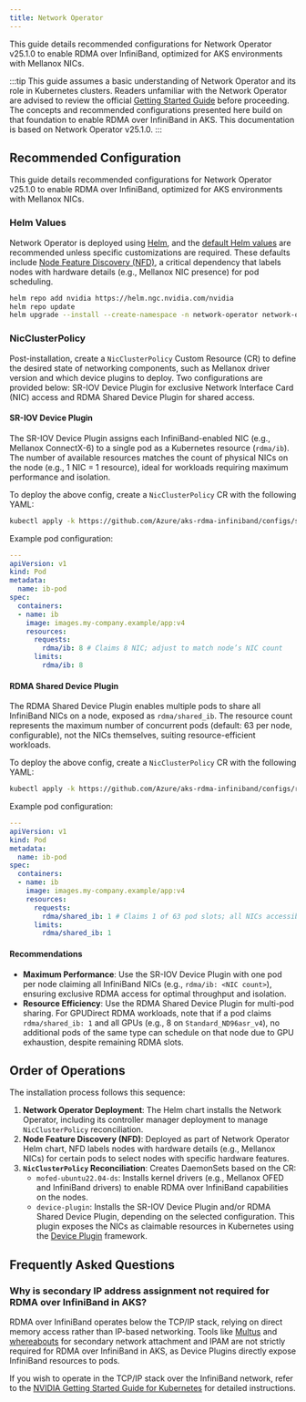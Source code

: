 ```yaml
---
title: Network Operator
---
```


This guide details recommended configurations for Network Operator v25.1.0 to enable RDMA over InfiniBand, optimized for AKS environments with Mellanox NICs.

:::tip
This guide assumes a basic understanding of Network Operator and its role in Kubernetes clusters. Readers unfamiliar with the Network Operator are advised to review the official [Getting Started Guide](https://docs.nvidia.com/networking/display/kubernetes2501/getting-started-kubernetes.html) before proceeding. The concepts and recommended configurations presented here build on that foundation to enable RDMA over InfiniBand in AKS. This documentation is based on Network Operator v25.1.0.
:::

## Recommended Configuration

This guide details recommended configurations for Network Operator v25.1.0 to enable RDMA over InfiniBand, optimized for AKS environments with Mellanox NICs.


### Helm Values

Network Operator is deployed using [Helm](https://helm.sh/), and the [default Helm values](https://github.com/Mellanox/network-operator/blob/v25.1.0/deployment/network-operator/values.yaml) are recommended unless specific customizations are required. These defaults include [Node Feature Discovery (NFD)](https://kubernetes-sigs.github.io/node-feature-discovery/stable/get-started/index.html), a critical dependency that labels nodes with hardware details (e.g., Mellanox NIC presence) for pod scheduling.

```bash
helm repo add nvidia https://helm.ngc.nvidia.com/nvidia
helm repo update
helm upgrade --install --create-namespace -n network-operator network-operator nvidia/network-operator
```

### NicClusterPolicy

Post-installation, create a `NicClusterPolicy` Custom Resource (CR) to define the desired state of networking components, such as Mellanox driver version and which device plugins to deploy. Two configurations are provided below: SR-IOV Device Plugin for exclusive Network Interface Card (NIC) access and RDMA Shared Device Plugin for shared access.

#### SR-IOV Device Plugin

The SR-IOV Device Plugin assigns each InfiniBand-enabled NIC (e.g., Mellanox ConnectX-6) to a single pod as a Kubernetes resource (`rdma/ib`). The number of available resources matches the count of physical NICs on the node (e.g., 1 NIC = 1 resource), ideal for workloads requiring maximum performance and isolation.

To deploy the above config, create a `NicClusterPolicy` CR with the following YAML:

```bash
kubectl apply -k https://github.com/Azure/aks-rdma-infiniband/configs/sriov-device-plugin
```

Example pod configuration:

```yaml
---
apiVersion: v1
kind: Pod
metadata:
  name: ib-pod
spec:
  containers:
  - name: ib
    image: images.my-company.example/app:v4
    resources:
      requests:
        rdma/ib: 8 # Claims 8 NIC; adjust to match node’s NIC count
      limits:
        rdma/ib: 8
```

#### RDMA Shared Device Plugin

The RDMA Shared Device Plugin enables multiple pods to share all InfiniBand NICs on a node, exposed as `rdma/shared_ib`. The resource count represents the maximum number of concurrent pods (default: 63 per node, configurable), not the NICs themselves, suiting resource-efficient workloads.

To deploy the above config, create a `NicClusterPolicy` CR with the following YAML:

```bash
kubectl apply -k https://github.com/Azure/aks-rdma-infiniband/configs/rdma-shared-device-plugin
```

Example pod configuration:

```yaml
---
apiVersion: v1
kind: Pod
metadata:
  name: ib-pod
spec:
  containers:
  - name: ib
    image: images.my-company.example/app:v4
    resources:
      requests:
        rdma/shared_ib: 1 # Claims 1 of 63 pod slots; all NICs accessible
      limits:
        rdma/shared_ib: 1
```

#### Recommendations

- **Maximum Performance**: Use the SR-IOV Device Plugin with one pod per node claiming all InfiniBand NICs (e.g., `rdma/ib: <NIC count>`), ensuring exclusive RDMA access for optimal throughput and isolation.
- **Resource Efficiency**: Use the RDMA Shared Device Plugin for multi-pod sharing. For GPUDirect RDMA workloads, note that if a pod claims `rdma/shared_ib: 1` and all GPUs (e.g., 8 on `Standard_ND96asr_v4`), no additional pods of the same type can schedule on that node due to GPU exhaustion, despite remaining RDMA slots.

## Order of Operations

The installation process follows this sequence:

1. **Network Operator Deployment**: The Helm chart installs the Network Operator, including its controller manager deployment to manage `NicClusterPolicy` reconciliation.
2. **Node Feature Discovery (NFD)**: Deployed as part of Network Operator Helm chart, NFD labels nodes with hardware details (e.g., Mellanox NICs) for certain pods to select nodes with specific hardware features.
3. **`NicClusterPolicy` Reconciliation**: Creates DaemonSets based on the CR:
    - `mofed-ubuntu22.04-ds`: Installs kernel drivers (e.g., Mellanox OFED and InfiniBand drivers) to enable RDMA over InfiniBand capabilities on the nodes.
    - `device-plugin`: Installs the SR-IOV Device Plugin and/or RDMA Shared Device Plugin, depending on the selected configuration. This plugin exposes the NICs as claimable resources in Kubernetes using the [Device Plugin](https://kubernetes.io/docs/concepts/extend-kubernetes/compute-storage-net/device-plugins/) framework.

## Frequently Asked Questions

### Why is secondary IP address assignment not required for RDMA over InfiniBand in AKS?

RDMA over InfiniBand operates below the TCP/IP stack, relying on direct memory access rather than IP-based networking. Tools like [Multus](https://github.com/k8snetworkplumbingwg/multus-cni) and [whereabouts](https://github.com/k8snetworkplumbingwg/whereabouts) for secondary network attachment and IPAM are not strictly required for RDMA over InfiniBand in AKS, as Device Plugins directly expose InfiniBand resources to pods.

If you wish to operate in the TCP/IP stack over the InfiniBand network, refer to the [NVIDIA Getting Started Guide for Kubernetes](https://docs.nvidia.com/networking/display/kubernetes2501/getting-started-kubernetes.html) for detailed instructions.
